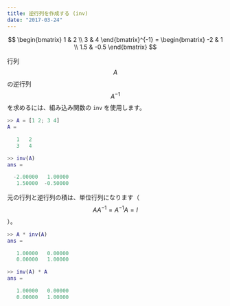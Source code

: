 ```yaml
---
title: 逆行列を作成する (inv)
date: "2017-03-24"
---
```


$$
  \begin{bmatrix}
    1 & 2 \\
    3 & 4
  \end{bmatrix}^{-1} =
  \begin{bmatrix}
    -2 & 1 \\
    1.5 & -0.5
  \end{bmatrix}
$$

行列 $$A$$ の逆行列 $$A^{-1}$$ を求めるには、組み込み関数の `inv` を使用します。

~~~ matlab
>> A = [1 2; 3 4]
A =

   1   2
   3   4

>> inv(A)
ans =

  -2.00000   1.00000
   1.50000  -0.50000
~~~

元の行列と逆行列の積は、単位行列になります（$$AA^{-1} = A^{-1}A = I$$）。

~~~ matlab
>> A * inv(A)
ans =

   1.00000   0.00000
   0.00000   1.00000

>> inv(A) * A
ans =

   1.00000   0.00000
   0.00000   1.00000
~~~

